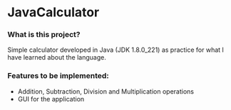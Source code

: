 # JavaCalculator
<h3> What is this project? </h3>
<p> Simple calculator developed in Java (JDK 1.8.0_221) as practice for what I have learned about the language. </p>

<h3> Features to be implemented: </h3>
  <ul>
    <li> Addition, Subtraction, Division and Multiplication operations </li>
    <li> GUI for the application </li>
  </ul>
